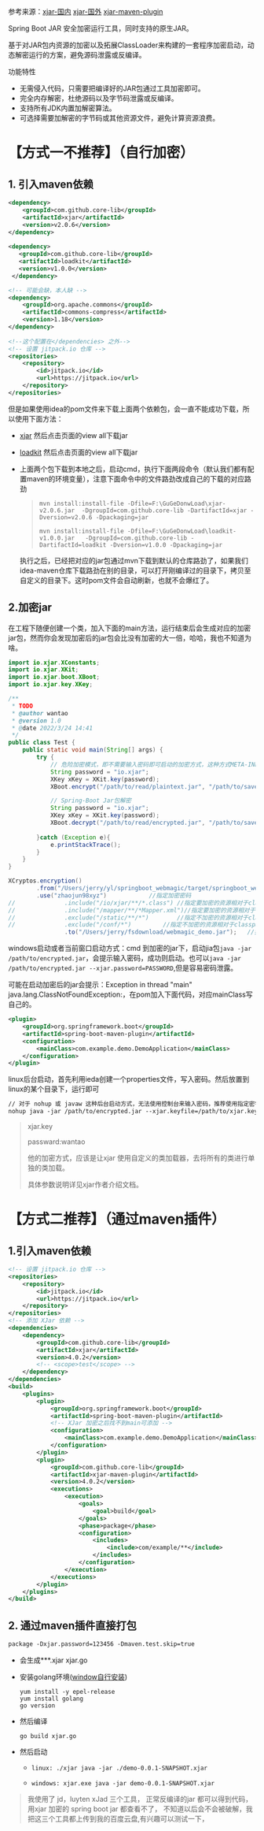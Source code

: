 参考来源：[xjar-国内](https://gitee.com/core-lib/xjar)       [xjar-国外](https://github.com/core-lib/xjar)       [xjar-maven-plugin](https://github.com/core-lib/xjar-maven-plugin)

Spring Boot JAR 安全加密运行工具，同时支持的原生JAR。

基于对JAR包内资源的加密以及拓展ClassLoader来构建的一套程序加密启动，动态解密运行的方案，避免源码泄露或反编译。

功能特性

- 无需侵入代码，只需要把编译好的JAR包通过工具加密即可。
- 完全内存解密，杜绝源码以及字节码泄露或反编译。
- 支持所有JDK内置加解密算法。
- 可选择需要加解密的字节码或其他资源文件，避免计算资源浪费。

# 【方式一不推荐】（自行加密）

## 1. 引入maven依赖

```xml
<dependency>
    <groupId>com.github.core-lib</groupId>
    <artifactId>xjar</artifactId>
    <version>v2.0.6</version>
</dependency>
 
<dependency>
   <groupId>com.github.core-lib</groupId>
   <artifactId>loadkit</artifactId>
   <version>v1.0.0</version>
 </dependency>

<!-- 可能会缺，本人缺 -->
<dependency>
    <groupId>org.apache.commons</groupId>
    <artifactId>commons-compress</artifactId>
    <version>1.18</version>
</dependency>
 
<!--这个配置在</dependencies> 之外-->
<!-- 设置 jitpack.io 仓库 -->
<repositories>
    <repository>
        <id>jitpack.io</id>
        <url>https://jitpack.io</url>
    </repository>
</repositories>
```

 但是如果使用idea的pom文件来下载上面两个依赖包，会一直不能成功下载，所以使用下面方法：

- [xjar](https://mvnrepository.com/artifact/com.github.core-lib/xjar/4.0.2) 然后点击页面的view all下载jar

- [loadkit](https://mvnrepository.com/artifact/com.github.core-lib/loadkit/v1.0.0) 然后点击页面的view all下载jar

- 上面两个包下载到本地之后，启动cmd，执行下面两段命令（默认我们都有配置maven的环境变量），注意下面命令中的文件路劲改成自己的下载的对应路劲

  > ```mvn
  > mvn install:install-file -Dfile=F:\GuGeDonwLoad\xjar-v2.0.6.jar  -DgroupId=com.github.core-lib -DartifactId=xjar -Dversion=v2.0.6 -Dpackaging=jar
  > ```
  >
  > ```mvn
  > mvn install:install-file -Dfile=F:\GuGeDonwLoad\loadkit-v1.0.0.jar   -DgroupId=com.github.core-lib -DartifactId=loadkit -Dversion=v1.0.0 -Dpackaging=jar
  > ```

  执行之后，已经把对应的jar包通过mvn下载到默认的仓库路劲了，如果我们idea-maven仓库下载路劲在别的目录，可以打开刚编译过的目录下，拷贝至自定义的目录下。这时pom文件会自动刷新，也就不会爆红了。

## 2.加密jar

在工程下随便创建一个类，加入下面的main方法，运行结束后会生成对应的加密jar包，然而你会发现加密后的jar包会比没有加密的大一倍，哈哈，我也不知道为啥。

```java
import io.xjar.XConstants;
import io.xjar.XKit;
import io.xjar.boot.XBoot;
import io.xjar.key.XKey;

/**
 * TODO
 * @author wantao
 * @version 1.0
 * @date 2022/3/24 14:41
 */
public class Test {
    public static void main(String[] args) {
        try {
            // 危险加密模式，即不需要输入密码即可启动的加密方式，这种方式META-INF/MANIFEST.MF中会保留密钥，请谨慎使用！
            String password = "io.xjar";
            XKey xKey = XKit.key(password);
            XBoot.encrypt("/path/to/read/plaintext.jar", "/path/to/save/encrypted.jar", xKey, XConstants.MODE_DANGER);

            // Spring-Boot Jar包解密
            String password = "io.xjar";
            XKey xKey = XKit.key(password);
            XBoot.decrypt("/path/to/read/encrypted.jar", "/path/to/save/decrypted.jar", xKey);
            
        }catch (Exception e){
            e.printStackTrace();
        }
    }
}
```

```java
XCryptos.encryption()
        .from("/Users/jerry/yl/springboot_webmagic/target/springboot_webmagic-0.0.1-SNAPSHOT.jar")        指定加密的jar包路径
        .use("zhaojun98xyz")			//指定加密密码
//				.include("/io/xjar/**/*.class")	//指定要加密的资源相对于classpath的ANT路径表达式
//				.include("/mapper/**/*Mapper.xml")//指定要加密的资源相对于classpath的正则路径表达式
//				.exclude("/static/**/*")		//指定不加密的资源相对于classpath的ANT路径表达式
//				.exclude("/conf/*")			//指定不加密的资源相对于classpath的正则路径表达式
				.to("/Users/jerry/fsdownload/webmagic_demo.jar");	//指定加密后JAR包输出路径, 并执行加密.
```

windows启动或者当前窗口启动方式：cmd 到加密的jar下，启动jia包```java -jar /path/to/encrypted.jar```，会提示输入密码，成功则启动。也可以```java -jar /path/to/encrypted.jar --xjar.password=PASSWORD```,但是容易密码泄露。

可能在启动加密后的jar会提示：Exception in thread "main" java.lang.ClassNotFoundException:，在pom加入下面代码，对应mainClass写自己的。

```xml
<plugin>
    <groupId>org.springframework.boot</groupId>
    <artifactId>spring-boot-maven-plugin</artifactId>
    <configuration>
    	<mainClass>com.example.demo.DemoApplication</mainClass>
    </configuration>
</plugin>
```

linux后台启动，首先利用ieda创建一个properties文件，写入密码。然后放置到linux的某个目录下，运行即可

```xml
// 对于 nohup 或 javaw 这种后台启动方式，无法使用控制台来输入密码，推荐使用指定密钥文件的方式启动
nohup java -jar /path/to/encrypted.jar --xjar.keyfile=/path/to/xjar.key      > nohup.out 2>&1 & 
```

> xjar.key 
>
> passward:wantao
>
> 他的加密方式，应该是让xjar 使用自定义的类加载器，去将所有的类进行单独的类加载。
>
> 具体参数说明详见xjar作者介绍文档。

# 【方式二推荐】（通过maven插件）

## 1.引入maven依赖

```xml
<!-- 设置 jitpack.io 仓库 -->
<repositories>
    <repository>
        <id>jitpack.io</id>
        <url>https://jitpack.io</url>
    </repository>
</repositories>
<!-- 添加 XJar 依赖 -->
<dependencies>
    <dependency>
        <groupId>com.github.core-lib</groupId>
        <artifactId>xjar</artifactId>
        <version>4.0.2</version>
        <!-- <scope>test</scope> -->
    </dependency>
</dependencies>
<build>
    <plugins>
        <plugin>
            <groupId>org.springframework.boot</groupId>
            <artifactId>spring-boot-maven-plugin</artifactId>
            <!-- XJar 加密之后找不到main可添加 -->
            <configuration>
                <mainClass>com.example.demo.DemoApplication</mainClass>
            </configuration>
        </plugin>
        <plugin>
            <groupId>com.github.core-lib</groupId>
            <artifactId>xjar-maven-plugin</artifactId>
            <version>4.0.2</version>
            <executions>
                <execution>
                    <goals>
                        <goal>build</goal>
                    </goals>
                    <phase>package</phase>
                    <configuration>
                        <includes>
                            <include>com/example/**</include>
                        </includes>
                    </configuration>
                </execution>
            </executions>
        </plugin>
    </plugins>
</build>
```

## 2. 通过maven插件直接打包

```xml
package -Dxjar.password=123456 -Dmaven.test.skip=true
```

- 会生成***.xjar  xjar.go

- 安装golang环境([window自行安装](https://golang.google.cn/))

  ```shell
  yum install -y epel-release
  yum install golang
  go version
  ```

- 然后编译

  ```shell
  go build xjar.go
  ```

- 然后启动

  - ```
    linux: ./xjar java -jar ./demo-0.0.1-SNAPSHOT.xjar
    ```

  - ```
    windows: xjar.exe java -jar demo-0.0.1-SNAPSHOT.xjar
    ```

> 我使用了 jd，luyten xJad 三个工具， 正常反编译的jar 都可以得到代码， 用xjar 加密的 spring boot jar 都查看不了， 不知道以后会不会被破解，我把这三个工具都上传到我的百度云盘,有兴趣可以测试一下， 

